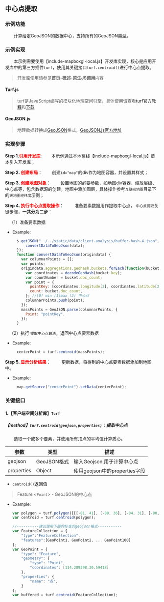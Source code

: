 ## 中心点提取

### 示例功能

&ensp;&ensp;&ensp;&ensp;计算给定GeoJSON的数据中心，支持所有的GeoJSON类型。

### 示例实现

&ensp;&ensp;&ensp;&ensp;本示例需要使用【include-mapboxgl-local.js】开发库实现，核心是应用开发库中的第三方插件`turf`，使用其关键接口`turf.centroid()`进行中心点提取。

> 开发库使用请参见**首页**-**概述**-**原生JS调用**内容

#### Turf.js

> turf是JavaScript编写的模块化地理空间引擎，具体使用请查看<a target="_blank" href="http://turfjs.org/">turf官方教程</a>和<a target="_blank" href="https://github.com/Turfjs/turf">下载</a>

#### GeoJSON.js

> 地理数据转换成<a target="_blank" href="http://geojson.org/">GeoJSON</a>格式，<a target="_blank"  href="https://github.com/caseycesari/GeoJSON.js">GeoJSON.js官方地址</a>

### 实现步骤

**Step 1.<font color=red>引用开发库</font>**:
&ensp;&ensp;&ensp;&ensp;本示例通过本地离线【include-mapboxgl-local.js】脚本引入开发库；

**Step 2. <font color=red>创建布局</font>**：
 &ensp;&ensp;&ensp;&ensp;创建`id="map"`的div作为地图容器，并设置其样式；

**Step 3. <font color=red>创建地图对象</font>**：
 &ensp;&ensp;&ensp;&ensp;设置地图的必要参数，如地图div容器、缩放层级、中心点等，包含数据源的创建，地图中添加图层，具体操作参考`互联网地图`目录下的`天地图经纬度`示例；

**Step 4. <font color=red>执行中心点提取操作</font>**：
 &ensp;&ensp;&ensp;&ensp; 准备要素数据用作提取中心点， `中心点提取`关键步骤，**一共分为二步**：

 &ensp;&ensp;（1）准备要素数据

* Example:
  ```javascript
    $.getJSON("../../static/data/client-analysis/buffer-hash-4.json",function(data) {
        convertDataToGeoJson(data);
    });
    function convertDataToGeoJson(origindata) {
      var columnarPoints = [];
      var points;
      origindata.aggregations.geohash.buckets.forEach(function(bucket) {
        var coordinates = decodeGeoHash(bucket.key);
        var countNumber = bucket.doc_count;
        var point = {
          pointKey: [coordinates.longitude[2], coordinates.latitude[2]],
          count: bucket.doc_count,
        }; //[0] min [1]max [2] 中心点
        columnarPoints.push(point);
      });
      massPoints = GeoJSON.parse(columnarPoints, {
        Point: "pointKey",
      });
    }
  ```
   
 &ensp;&ensp;（2）执行 `提取中心点算法`，返回中心点要素数据

* Example: 
  ```javascript
    centerPoint = turf.centroid(massPoints);
  ```
   
**Step 5. <font color=red>显示分析结果</font>**：
 &ensp;&ensp;&ensp;&ensp; 更新数据，将得到的中心点要素数据添加到地图中。

* Example: 
  ```javascript
    map.getSource("centerPoint").setData(centerPoint);
  ```

### 关键接口

#### 1.【客户端空间分析库】`Turf`

##### 【method】`turf.centroid(geojson,properties)`：提取中心点

 &ensp;&ensp;&ensp;&ensp;选取一个或多个要素，并使用所有顶点的平均值计算质心。

| 参数       | 类型        | 描述                          |
| --------- | ----------- | ---------------------------- |
| geojson    | GeoJSON格式 | 输入Geojson,用于计算中心点    |
| properties | Object      | 使用geojson中的properties字段 |

* `centroid()`返回值

> Feature <`Point`> - GeoJSON的中心点

* Example: 
  ```javascript
  var polygon = turf.polygon([[[-81, 41], [-88, 36], [-84, 31], [-80, 33], [-77, 39], [-81, 41]]]);
  var centroid = turf.centroid(polygon);

  //----------建议使用下面的标准的geojson格式-----------
  var FeatureCollection = {
      "type":"FeatureCollection",
      "features":[GeoPoint1, GeoPoint2, ... GeoPoint100]
  };
  var GeoPoint = {
      "type": "Feature",
      "geometry": {
          "type": "Point",
          "coordinates": [114.289398,30.59418]
      },
      "properties": {
          "name": "点",
      }
  };
  var buffered = turf.centroid(FeatureCollection);
  ```

